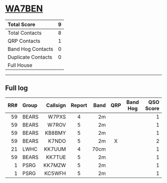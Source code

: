 # [WA7BEN](https://www.qrz.com/db/WA7BEN)

| Total Score        |   9 |
|:-------------------|----:|
| Total Contacts     |   8 |
| QRP Contacts       |   1 |
| Band Hog Contacts  |   0 |
| Duplicate Contacts |   0 |
| Full House         |     |

---

## Full log

|   RR# | Group   |   Callsign |  Report  |   Band |  QRP  |  Band Hog  |   QSO Score |
|------:|:--------|-----------:|:--------:|-------:|:-----:|:----------:|------------:|
|    59 | BEARS   |      W7PXS |    4     |     2m |       |            |           1 |
|    59 | BEARS   |      W7ROV |    5     |     2m |       |            |           1 |
|    59 | BEARS   |     KB8BMY |    5     |     2m |       |            |           1 |
|    59 | BEARS   |      K7NDO |    5     |     2m |   X   |            |           2 |
|    21 | LWHC    |     KK7UUM |    4     |   70cm |       |            |           1 |
|    59 | BEARS   |     KK7TUE |    5     |     2m |       |            |           1 |
|     1 | PSRG    |     KK7MZW |    5     |     2m |       |            |           1 |
|     1 | PSRG    |     KC5WFH |    5     |     2m |       |            |           1 |